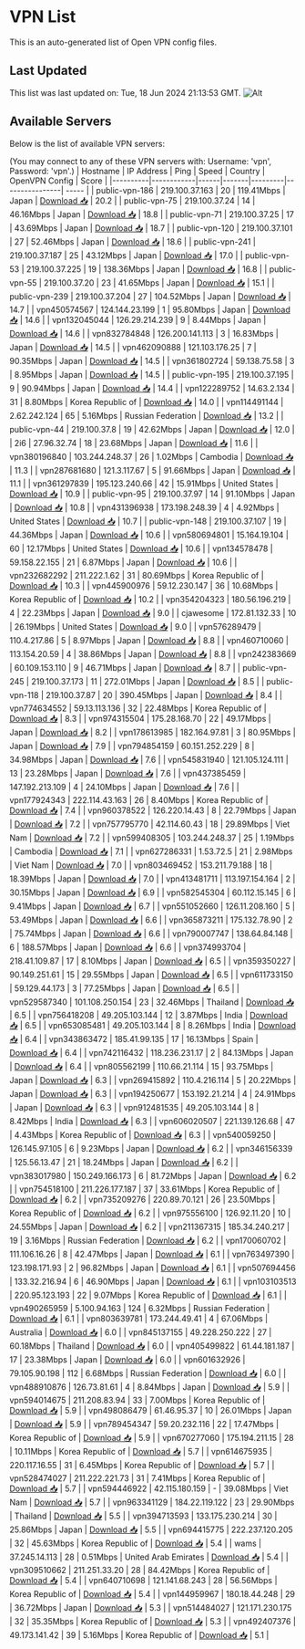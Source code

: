 # VPN List

This is an auto-generated list of Open VPN config files.

## Last Updated

This list was last updated on: Tue, 18 Jun 2024 21:13:53 GMT.
![Alt](https://repobeats.axiom.co/api/embed/186b98318ef1479477931607c1ad7d823f12451f.svg "Repobeats analytics image")

## Available Servers

Below is the list of available VPN servers:

(You may connect to any of these VPN servers with: Username: 'vpn', Password: 'vpn'.)
| Hostname | IP Address | Ping | Speed | Country | OpenVPN Config | Score |
|----------|------------|------|-------|---------|----------------| ----- |
| public-vpn-186 | 219.100.37.163 | 20 | 119.41Mbps | Japan | [Download 📥](./configs/server_0_JP.ovpn) | 20.2 |
| public-vpn-75 | 219.100.37.24 | 14 | 46.16Mbps | Japan | [Download 📥](./configs/server_1_JP.ovpn) | 18.8 |
| public-vpn-71 | 219.100.37.25 | 17 | 43.69Mbps | Japan | [Download 📥](./configs/server_2_JP.ovpn) | 18.7 |
| public-vpn-120 | 219.100.37.101 | 27 | 52.46Mbps | Japan | [Download 📥](./configs/server_3_JP.ovpn) | 18.6 |
| public-vpn-241 | 219.100.37.187 | 25 | 43.12Mbps | Japan | [Download 📥](./configs/server_4_JP.ovpn) | 17.0 |
| public-vpn-53 | 219.100.37.225 | 19 | 138.36Mbps | Japan | [Download 📥](./configs/server_5_JP.ovpn) | 16.8 |
| public-vpn-55 | 219.100.37.20 | 23 | 41.65Mbps | Japan | [Download 📥](./configs/server_6_JP.ovpn) | 15.1 |
| public-vpn-239 | 219.100.37.204 | 27 | 104.52Mbps | Japan | [Download 📥](./configs/server_7_JP.ovpn) | 14.7 |
| vpn450574567 | 124.144.23.199 | 1 | 95.80Mbps | Japan | [Download 📥](./configs/server_8_JP.ovpn) | 14.6 |
| vpn132045044 | 126.29.214.239 | 9 | 8.44Mbps | Japan | [Download 📥](./configs/server_9_JP.ovpn) | 14.6 |
| vpn832784848 | 126.200.141.113 | 3 | 16.83Mbps | Japan | [Download 📥](./configs/server_10_JP.ovpn) | 14.5 |
| vpn462090888 | 121.103.176.25 | 7 | 90.35Mbps | Japan | [Download 📥](./configs/server_11_JP.ovpn) | 14.5 |
| vpn361802724 | 59.138.75.58 | 3 | 8.95Mbps | Japan | [Download 📥](./configs/server_12_JP.ovpn) | 14.5 |
| public-vpn-195 | 219.100.37.195 | 9 | 90.94Mbps | Japan | [Download 📥](./configs/server_13_JP.ovpn) | 14.4 |
| vpn122289752 | 14.63.2.134 | 31 | 8.80Mbps | Korea Republic of | [Download 📥](./configs/server_14_KR.ovpn) | 14.0 |
| vpn114491144 | 2.62.242.124 | 65 | 5.16Mbps | Russian Federation | [Download 📥](./configs/server_15_RU.ovpn) | 13.2 |
| public-vpn-44 | 219.100.37.8 | 19 | 42.62Mbps | Japan | [Download 📥](./configs/server_16_JP.ovpn) | 12.0 |
| 2i6 | 27.96.32.74 | 18 | 23.68Mbps | Japan | [Download 📥](./configs/server_17_JP.ovpn) | 11.6 |
| vpn380196840 | 103.244.248.37 | 26 | 1.02Mbps | Cambodia | [Download 📥](./configs/server_18_KH.ovpn) | 11.3 |
| vpn287681680 | 121.3.117.67 | 5 | 91.66Mbps | Japan | [Download 📥](./configs/server_19_JP.ovpn) | 11.1 |
| vpn361297839 | 195.123.240.66 | 42 | 15.91Mbps | United States | [Download 📥](./configs/server_20_US.ovpn) | 10.9 |
| public-vpn-95 | 219.100.37.97 | 14 | 91.10Mbps | Japan | [Download 📥](./configs/server_21_JP.ovpn) | 10.8 |
| vpn431396938 | 173.198.248.39 | 4 | 4.92Mbps | United States | [Download 📥](./configs/server_22_US.ovpn) | 10.7 |
| public-vpn-148 | 219.100.37.107 | 19 | 44.36Mbps | Japan | [Download 📥](./configs/server_23_JP.ovpn) | 10.6 |
| vpn580694801 | 15.164.19.104 | 60 | 12.17Mbps | United States | [Download 📥](./configs/server_24_US.ovpn) | 10.6 |
| vpn134578478 | 59.158.22.155 | 21 | 6.87Mbps | Japan | [Download 📥](./configs/server_25_JP.ovpn) | 10.6 |
| vpn232682292 | 211.222.1.62 | 31 | 80.69Mbps | Korea Republic of | [Download 📥](./configs/server_26_KR.ovpn) | 10.3 |
| vpn445900976 | 59.12.230.147 | 36 | 10.68Mbps | Korea Republic of | [Download 📥](./configs/server_27_KR.ovpn) | 10.2 |
| vpn354204323 | 180.56.196.219 | 4 | 22.23Mbps | Japan | [Download 📥](./configs/server_28_JP.ovpn) | 9.0 |
| cjawesome | 172.81.132.33 | 10 | 26.19Mbps | United States | [Download 📥](./configs/server_29_US.ovpn) | 9.0 |
| vpn576289479 | 110.4.217.86 | 5 | 8.97Mbps | Japan | [Download 📥](./configs/server_30_JP.ovpn) | 8.8 |
| vpn460710060 | 113.154.20.59 | 4 | 38.86Mbps | Japan | [Download 📥](./configs/server_31_JP.ovpn) | 8.8 |
| vpn242383669 | 60.109.153.110 | 9 | 46.71Mbps | Japan | [Download 📥](./configs/server_32_JP.ovpn) | 8.7 |
| public-vpn-245 | 219.100.37.173 | 11 | 272.01Mbps | Japan | [Download 📥](./configs/server_33_JP.ovpn) | 8.5 |
| public-vpn-118 | 219.100.37.87 | 20 | 390.45Mbps | Japan | [Download 📥](./configs/server_34_JP.ovpn) | 8.4 |
| vpn774634552 | 59.13.113.136 | 32 | 22.48Mbps | Korea Republic of | [Download 📥](./configs/server_35_KR.ovpn) | 8.3 |
| vpn974315504 | 175.28.168.70 | 22 | 49.17Mbps | Japan | [Download 📥](./configs/server_36_JP.ovpn) | 8.2 |
| vpn178613985 | 182.164.97.81 | 3 | 80.95Mbps | Japan | [Download 📥](./configs/server_37_JP.ovpn) | 7.9 |
| vpn794854159 | 60.151.252.229 | 8 | 34.98Mbps | Japan | [Download 📥](./configs/server_38_JP.ovpn) | 7.6 |
| vpn545831940 | 121.105.124.111 | 13 | 23.28Mbps | Japan | [Download 📥](./configs/server_39_JP.ovpn) | 7.6 |
| vpn437385459 | 147.192.213.109 | 4 | 24.10Mbps | Japan | [Download 📥](./configs/server_40_JP.ovpn) | 7.6 |
| vpn177924343 | 222.114.43.163 | 26 | 8.40Mbps | Korea Republic of | [Download 📥](./configs/server_41_KR.ovpn) | 7.4 |
| vpn960378522 | 126.220.14.43 | 8 | 22.79Mbps | Japan | [Download 📥](./configs/server_42_JP.ovpn) | 7.2 |
| vpn757795770 | 42.114.60.43 | 18 | 29.89Mbps | Viet Nam | [Download 📥](./configs/server_43_VN.ovpn) | 7.2 |
| vpn599408305 | 103.244.248.37 | 25 | 1.19Mbps | Cambodia | [Download 📥](./configs/server_44_KH.ovpn) | 7.1 |
| vpn627286331 | 1.53.72.5 | 21 | 2.98Mbps | Viet Nam | [Download 📥](./configs/server_45_VN.ovpn) | 7.0 |
| vpn803469452 | 153.211.79.188 | 18 | 18.39Mbps | Japan | [Download 📥](./configs/server_46_JP.ovpn) | 7.0 |
| vpn413481711 | 113.197.154.164 | 2 | 30.15Mbps | Japan | [Download 📥](./configs/server_47_JP.ovpn) | 6.9 |
| vpn582545304 | 60.112.15.145 | 6 | 9.41Mbps | Japan | [Download 📥](./configs/server_48_JP.ovpn) | 6.7 |
| vpn551052660 | 126.11.208.160 | 5 | 53.49Mbps | Japan | [Download 📥](./configs/server_49_JP.ovpn) | 6.6 |
| vpn365873211 | 175.132.78.90 | 2 | 75.74Mbps | Japan | [Download 📥](./configs/server_50_JP.ovpn) | 6.6 |
| vpn790007747 | 138.64.84.148 | 6 | 188.57Mbps | Japan | [Download 📥](./configs/server_51_JP.ovpn) | 6.6 |
| vpn374993704 | 218.41.109.87 | 17 | 8.10Mbps | Japan | [Download 📥](./configs/server_52_JP.ovpn) | 6.5 |
| vpn359350227 | 90.149.251.61 | 15 | 29.55Mbps | Japan | [Download 📥](./configs/server_53_JP.ovpn) | 6.5 |
| vpn611733150 | 59.129.44.173 | 3 | 77.25Mbps | Japan | [Download 📥](./configs/server_54_JP.ovpn) | 6.5 |
| vpn529587340 | 101.108.250.154 | 23 | 32.46Mbps | Thailand | [Download 📥](./configs/server_55_TH.ovpn) | 6.5 |
| vpn756418208 | 49.205.103.144 | 12 | 3.87Mbps | India | [Download 📥](./configs/server_56_IN.ovpn) | 6.5 |
| vpn653085481 | 49.205.103.144 | 8 | 8.26Mbps | India | [Download 📥](./configs/server_57_IN.ovpn) | 6.4 |
| vpn343863472 | 185.41.99.135 | 17 | 16.13Mbps | Spain | [Download 📥](./configs/server_58_ES.ovpn) | 6.4 |
| vpn742116432 | 118.236.231.17 | 2 | 84.13Mbps | Japan | [Download 📥](./configs/server_59_JP.ovpn) | 6.4 |
| vpn805562199 | 110.66.21.114 | 15 | 93.75Mbps | Japan | [Download 📥](./configs/server_60_JP.ovpn) | 6.3 |
| vpn269415892 | 110.4.216.114 | 5 | 20.22Mbps | Japan | [Download 📥](./configs/server_61_JP.ovpn) | 6.3 |
| vpn194250677 | 153.192.21.214 | 4 | 24.91Mbps | Japan | [Download 📥](./configs/server_62_JP.ovpn) | 6.3 |
| vpn912481535 | 49.205.103.144 | 8 | 8.42Mbps | India | [Download 📥](./configs/server_63_IN.ovpn) | 6.3 |
| vpn606020507 | 221.139.126.68 | 47 | 4.43Mbps | Korea Republic of | [Download 📥](./configs/server_64_KR.ovpn) | 6.3 |
| vpn540059250 | 126.145.97.105 | 6 | 9.23Mbps | Japan | [Download 📥](./configs/server_65_JP.ovpn) | 6.2 |
| vpn346156339 | 125.56.13.47 | 21 | 18.24Mbps | Japan | [Download 📥](./configs/server_66_JP.ovpn) | 6.2 |
| vpn383017980 | 150.249.166.173 | 6 | 81.72Mbps | Japan | [Download 📥](./configs/server_67_JP.ovpn) | 6.2 |
| vpn754518100 | 211.226.177.187 | 37 | 33.61Mbps | Korea Republic of | [Download 📥](./configs/server_68_KR.ovpn) | 6.2 |
| vpn735209276 | 220.89.70.121 | 26 | 23.50Mbps | Korea Republic of | [Download 📥](./configs/server_69_KR.ovpn) | 6.2 |
| vpn975556100 | 126.92.11.20 | 10 | 24.55Mbps | Japan | [Download 📥](./configs/server_70_JP.ovpn) | 6.2 |
| vpn211367315 | 185.34.240.217 | 19 | 3.16Mbps | Russian Federation | [Download 📥](./configs/server_71_RU.ovpn) | 6.2 |
| vpn170060702 | 111.106.16.26 | 8 | 42.47Mbps | Japan | [Download 📥](./configs/server_72_JP.ovpn) | 6.1 |
| vpn763497390 | 123.198.171.93 | 2 | 96.82Mbps | Japan | [Download 📥](./configs/server_73_JP.ovpn) | 6.1 |
| vpn507694456 | 133.32.216.94 | 6 | 46.90Mbps | Japan | [Download 📥](./configs/server_74_JP.ovpn) | 6.1 |
| vpn103103513 | 220.95.123.193 | 22 | 9.07Mbps | Korea Republic of | [Download 📥](./configs/server_75_KR.ovpn) | 6.1 |
| vpn490265959 | 5.100.94.163 | 124 | 6.32Mbps | Russian Federation | [Download 📥](./configs/server_76_RU.ovpn) | 6.1 |
| vpn803639781 | 173.244.49.41 | 4 | 67.06Mbps | Australia | [Download 📥](./configs/server_77_AU.ovpn) | 6.0 |
| vpn845137155 | 49.228.250.222 | 27 | 60.18Mbps | Thailand | [Download 📥](./configs/server_78_TH.ovpn) | 6.0 |
| vpn405499822 | 61.44.181.187 | 17 | 23.38Mbps | Japan | [Download 📥](./configs/server_79_JP.ovpn) | 6.0 |
| vpn601632926 | 79.105.90.198 | 112 | 6.68Mbps | Russian Federation | [Download 📥](./configs/server_80_RU.ovpn) | 6.0 |
| vpn488910876 | 126.73.81.61 | 4 | 8.84Mbps | Japan | [Download 📥](./configs/server_81_JP.ovpn) | 5.9 |
| vpn594014675 | 211.208.83.94 | 33 | 7.00Mbps | Korea Republic of | [Download 📥](./configs/server_82_KR.ovpn) | 5.9 |
| vpn498086479 | 61.46.95.37 | 10 | 26.01Mbps | Japan | [Download 📥](./configs/server_83_JP.ovpn) | 5.9 |
| vpn789454347 | 59.20.232.116 | 22 | 17.47Mbps | Korea Republic of | [Download 📥](./configs/server_84_KR.ovpn) | 5.9 |
| vpn670277060 | 175.194.211.15 | 28 | 10.11Mbps | Korea Republic of | [Download 📥](./configs/server_85_KR.ovpn) | 5.7 |
| vpn614675935 | 220.117.16.55 | 31 | 6.45Mbps | Korea Republic of | [Download 📥](./configs/server_86_KR.ovpn) | 5.7 |
| vpn528474027 | 211.222.221.73 | 31 | 7.41Mbps | Korea Republic of | [Download 📥](./configs/server_87_KR.ovpn) | 5.7 |
| vpn594446922 | 42.115.180.159 | - | 39.08Mbps | Viet Nam | [Download 📥](./configs/server_88_VN.ovpn) | 5.7 |
| vpn963341129 | 184.22.119.122 | 23 | 29.90Mbps | Thailand | [Download 📥](./configs/server_89_TH.ovpn) | 5.5 |
| vpn394713593 | 133.175.230.214 | 30 | 25.86Mbps | Japan | [Download 📥](./configs/server_90_JP.ovpn) | 5.5 |
| vpn694415775 | 222.237.120.205 | 32 | 45.63Mbps | Korea Republic of | [Download 📥](./configs/server_91_KR.ovpn) | 5.4 |
| wams | 37.245.14.113 | 28 | 0.51Mbps | United Arab Emirates | [Download 📥](./configs/server_92_AE.ovpn) | 5.4 |
| vpn309510662 | 211.251.33.20 | 28 | 84.42Mbps | Korea Republic of | [Download 📥](./configs/server_93_KR.ovpn) | 5.4 |
| vpn640710698 | 121.141.68.243 | 28 | 56.56Mbps | Korea Republic of | [Download 📥](./configs/server_94_KR.ovpn) | 5.4 |
| vpn144959967 | 180.18.44.248 | 29 | 36.72Mbps | Japan | [Download 📥](./configs/server_95_JP.ovpn) | 5.3 |
| vpn514484027 | 121.171.230.175 | 32 | 35.35Mbps | Korea Republic of | [Download 📥](./configs/server_96_KR.ovpn) | 5.3 |
| vpn492407376 | 49.173.141.42 | 39 | 5.16Mbps | Korea Republic of | [Download 📥](./configs/server_97_KR.ovpn) | 5.1 |
